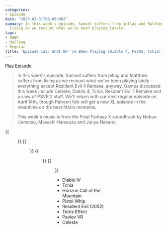 ```yaml
---
categories:
- Episode
date: "2023-03-31T09:00:00Z"
summary: In this week's episode, Samuel suffers from jetlag and Matthew suffers from
  living as we recount what we've been playing lately.
tags:
- WWBP
- Mailbag
- Regular
title: 'Episode 122: What We''ve Been Playing (Diablo 4, PSVR2, Tchia)'
---
```


[Play Episode](https://www.patreon.com/posts/episode-122-what-80792954)
> In this week's episode, Samuel suffers from jetlag and Matthew suffers from living as we recount what we've been playing lately – everything except Resident Evil 4 Remake, anyway. Games discussed this week include Celeste, Diablo 4, Tchia, Resident Evil 1 Remake and a slew of PSVR 2 stuff. We'll return with our next regular episode on April 14th, though Patreon folk will get a new XL episode in the meantime on the best Mario moments.
>
> This week's music is from the Final Fantasy X soundtrack by Nobuo Uematsu, Masashi Hamauzu and Junya Nakano.

{{<figure 
    src="/assets/images/sounds-like.jpeg" 
    caption="Image credit: Liam Richardson" 
    alt="Sounds Like You Need to Listen to the BPP" >}}
{{<figure 
    src="/assets/images/wolves-1.jpeg" 
    caption="Image Credit: Naeslyn" 
    alt="Wolves" >}}
{{<figure 
    src="/assets/images/wolves-2.jpeg" 
    alt="Wolves 2" >}}
{{<figure 
    src="/assets/images/wolves-3.jpeg" 
    alt="Wolves 3" >}}

- Diablo IV
- Tchia
- Horizon Call of the Mountain
- Pistol Whip
- Resident Evil (2002)
- Tetris Effect
- Pavlov VR
- Celeste
